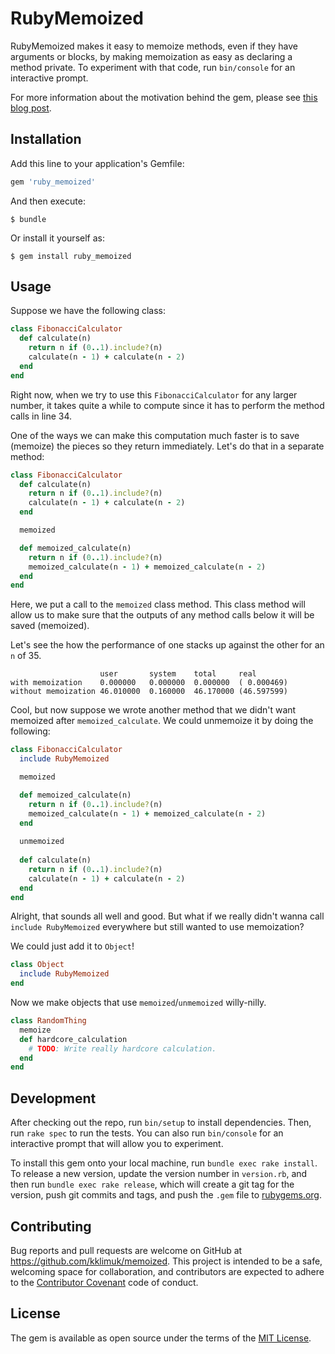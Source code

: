 # RubyMemoized

RubyMemoized makes it easy to memoize methods, even if they have arguments or blocks, 
by making memoization as easy as declaring a method private.
To experiment with that code, run `bin/console` for an interactive prompt.

For more information about the motivation behind the gem, 
please see [this blog post](https://medium.com/@kklimuk/memoization-in-ruby-made-easy-a4b0f6c11846).

## Installation

Add this line to your application's Gemfile:

```ruby
gem 'ruby_memoized'
```

And then execute:

    $ bundle

Or install it yourself as:

    $ gem install ruby_memoized

## Usage

Suppose we have the following class:

```ruby
class FibonacciCalculator
  def calculate(n)
    return n if (0..1).include?(n)
    calculate(n - 1) + calculate(n - 2)
  end
end
```

Right now, when we try to use this `FibonacciCalculator` for any larger number, it takes quite a while to compute since
it has to perform the method calls in line 34.

One of the ways we can make this computation much faster is to save (memoize) the pieces so they return immediately.
Let's do that in a separate method:

```ruby
class FibonacciCalculator
  def calculate(n)
    return n if (0..1).include?(n)
    calculate(n - 1) + calculate(n - 2)
  end

  memoized

  def memoized_calculate(n)
    return n if (0..1).include?(n)
    memoized_calculate(n - 1) + memoized_calculate(n - 2)
  end
end
```

Here, we put a call to the `memoized` class method. This class method will allow us to make sure that the outputs of 
any method calls below it will be saved (memoized).

Let's see the how the performance of one stacks up against the other for an `n` of 35.

```
                    user       system    total     real
with memoization    0.000000   0.000000  0.000000  ( 0.000469)
without memoization 46.010000  0.160000  46.170000 (46.597599)
```

Cool, but now suppose we wrote another method that we didn't want memoized after `memoized_calculate`.
We could unmemoize it by doing the following:

```ruby
class FibonacciCalculator
  include RubyMemoized

  memoized

  def memoized_calculate(n)
    return n if (0..1).include?(n)
    memoized_calculate(n - 1) + memoized_calculate(n - 2)
  end
  
  unmemoized
  
  def calculate(n)
    return n if (0..1).include?(n)
    calculate(n - 1) + calculate(n - 2)
  end
end
```

Alright, that sounds all well and good. But what if we really didn't wanna call `include RubyMemoized` everywhere but
still wanted to use memoization?

We could just add it to `Object`!

```ruby
class Object
  include RubyMemoized
end
```

Now we make objects that use `memoized`/`unmemoized` willy-nilly.

```ruby
class RandomThing
  memoize
  def hardcore_calculation
    # TODO: Write really hardcore calculation.
  end
end
```


## Development

After checking out the repo, run `bin/setup` to install dependencies. Then, run `rake spec` to run the tests. You can also run `bin/console` for an interactive prompt that will allow you to experiment.

To install this gem onto your local machine, run `bundle exec rake install`. To release a new version, update the version number in `version.rb`, and then run `bundle exec rake release`, which will create a git tag for the version, push git commits and tags, and push the `.gem` file to [rubygems.org](https://rubygems.org).

## Contributing

Bug reports and pull requests are welcome on GitHub at https://github.com/kklimuk/memoized. This project is intended to be a safe, welcoming space for collaboration, and contributors are expected to adhere to the [Contributor Covenant](http://contributor-covenant.org) code of conduct.


## License

The gem is available as open source under the terms of the [MIT License](http://opensource.org/licenses/MIT).

